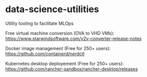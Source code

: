 # data-science-utilities
Utility tooling to facilitate MLOps

Free virtual machine conversion (OVA to VHD VMs):
https://www.starwindsoftware.com/v2v-converter-release-notes

Docker image management (Free for 250+ users):
https://github.com/containerd/nerdctl

Kubernetes desktop deployement (Free for 250+ users):
https://github.com/rancher-sandbox/rancher-desktop/releases
